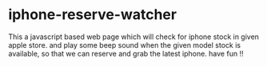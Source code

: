 # iphone-reserve-watcher

This a javascript based web page which will check for iphone stock in given apple store. and play some beep sound when the given model stock is available, so that we can  reserve and grab the latest iphone. have fun !!
